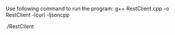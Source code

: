 Use following command to run the program:
g++ RestClient.cpp -o RestClient -lcurl -ljsoncpp

./RestClient
